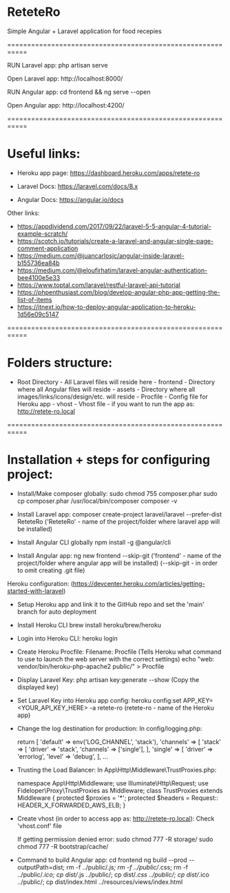 # ReteteRo

Simple Angular + Laravel application for food recepies

===========================================================




RUN Laravel app:
	php artisan serve

Open Laravel app:
	http://localhost:8000/




RUN Angular app:
	cd frontend && ng serve --open

Open Angular app:
	http://localhost:4200/



===========================================================


# Useful links:

- Heroku app page: https://dashboard.heroku.com/apps/retete-ro

- Laravel Docs: https://laravel.com/docs/8.x
- Angular Docs: https://angular.io/docs

Other links:
- https://appdividend.com/2017/09/22/laravel-5-5-angular-4-tutorial-example-scratch/
- https://scotch.io/tutorials/create-a-laravel-and-angular-single-page-comment-application
- https://medium.com/@juancarlosjc/angular-inside-laravel-b155736ea84b
- https://medium.com/@eloufirhatim/laravel-angular-authentication-bee4100e5e33
- https://www.toptal.com/laravel/restful-laravel-api-tutorial
- https://phpenthusiast.com/blog/develop-angular-php-app-getting-the-list-of-items
- https://itnext.io/how-to-deploy-angular-application-to-heroku-1d56e09c5147




===========================================================

# Folders structure:

- Root Directory - All Laravel files will reside here
				 - frontend - Directory where all Angular files will reside
				 - assets   - Directory where all images/links/icons/design/etc. will reside
				 - Procfile - Config file for Heroku app
				 - vhost    - Vhost file - if you want to run the app as: http://retete-ro.local



===========================================================

# Installation + steps for configuring project:


- Install/Make composer globally:
	sudo chmod 755 composer.phar
	sudo cp composer.phar /usr/local/bin/composer
	composer -v



- Install Laravel app:
	composer create-project laravel/laravel --prefer-dist ReteteRo
	('ReteteRo' - name of the project/folder where laravel app will be installed)



- Install Angular CLI globally
	npm install -g @angular/cli



- Install Angular app:
	ng new frontend --skip-git
	('frontend' - name of the project/folder where angular app will be installed)
	(--skip-git - in order to omit creating .git file)



Heroku configuration:
(https://devcenter.heroku.com/articles/getting-started-with-laravel)

- Setup Heroku app and link it to the GitHub repo and set the 'main' branch for auto deployment



- Install Heroku CLI
	brew install heroku/brew/heroku



- Login into Heroku CLI:
	heroku login



- Create Heroku Procfile:
	Filename: Procfile
	(Tells Heroku what command to use to launch the web server with the correct settings)
	echo "web: vendor/bin/heroku-php-apache2 public/" > Procfile



- Display Laravel Key:
	php artisan key:generate --show
	(Copy the displayed key)



- Set Laravel Key into Heroku app config:
	heroku config:set APP_KEY=<YOUR_API_KEY_HERE> -a retete-ro
	(retete-ro - name of the Heroku app)



- Change the log destination for production:
	In config/logging.php:

	return [
		'default' => env('LOG_CHANNEL', 'stack'),
		'channels' => [
			'stack' => [
				'driver' => 'stack',
				'channels' => ['single'],
			],
			'single' => [
				'driver' => 'errorlog',
				'level' => 'debug',
			],
		...


- Trusting the Load Balancer:
	In App\Http\Middleware\TrustProxies.php:

	namespace App\Http\Middleware;
	use Illuminate\Http\Request;
	use Fideloper\Proxy\TrustProxies as Middleware;
	class TrustProxies extends Middleware
	{
		protected $proxies = '*';
		protected $headers = Request:: HEADER_X_FORWARDED_AWS_ELB;
	}



- Create vhost (in order to access app as: http://retete-ro.local):
	Check 'vhost.conf' file
	
	If getting permission denied error:
	sudo chmod 777 -R storage/
	sudo chmod 777 -R bootstrap/cache/




- Command to build Angular app:
	cd frontend
	ng build --prod --outputPath=dist; rm -f ../public/*.js; rm -f ../public/*.css; rm -f ../public/*.ico; cp dist/*.js ../public/; cp dist/*.css ../public/; cp dist/*.ico ../public/; cp dist/index.html ../resources/views/index.html
































